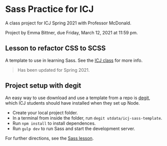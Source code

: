# Sass Practice for ICJ

A class project for ICJ Spring 2021 with Professor McDonald.

Project by Emma Bittner, due Friday, March 12, 2021 at 11:59 pm.

## Lesson to refactor CSS to SCSS

A template to use in learning Sass. See the [ICJ class](https://github.com/utdata/icj-class#sass) for more info.

> Has been updated for Spring 2021.

## Project setup with degit

An easy way to use download and use a template from a repo is [degit](https://www.npmjs.com/package/degit), which ICJ students should have installed when they set up Node.

- Create your local project folder.
- In a terminal from inside the folder, run `degit utdata/icj-sass-template`.
- Run `npm install` to install dependences.
- Run `gulp dev` to run Sass and start the development server.

For further directions, see the [Sass lesson](https://github.com/utdata/icj-class#sass).
